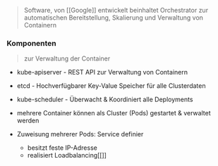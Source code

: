 >Software, von [[Google]] entwickelt
>beinhaltet Orchestrator zur automatischen Bereitstellung, Skalierung und Verwaltung von Containern

### Komponenten
>zur Verwaltung der Container
- kube-apiserver - REST API zur Verwaltung von Containern
- etcd - Hochverfügbarer Key-Value Speicher für alle Clusterdaten
- kube-scheduler - Überwacht & Koordiniert alle Deployments

- mehrere Container können als Cluster (Pods) gestartet & verwaltet werden
- Zuweisung mehrerer Pods: Service definier
	- besitzt feste IP-Adresse 
	- realisiert Loadbalancing[[]]